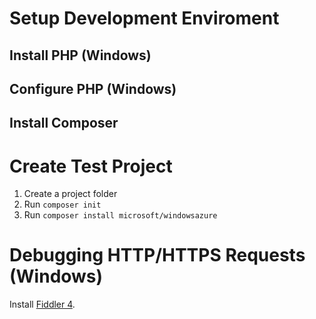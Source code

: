 # Setup Development Enviroment

## Install PHP (Windows)

## Configure PHP (Windows)

## Install Composer

# Create Test Project

1. Create a project folder
2. Run `composer init`
3. Run `composer install microsoft/windowsazure`

# Debugging HTTP/HTTPS Requests (Windows)

Install [Fiddler 4](https://www.telerik.com/download/fiddler/fiddler4).

